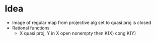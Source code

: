 # Idea
- Image of regular map from projective alg set to quasi proj is closed
- Rational functions
	- X quasi proj, Y in X open nonempty then K(X) cong K(Y) 